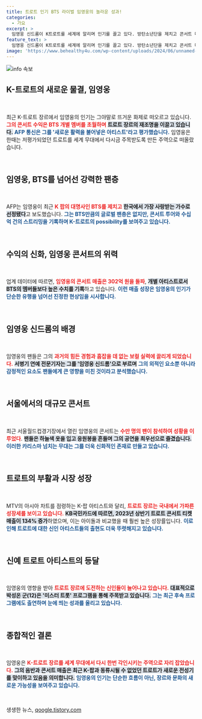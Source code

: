 ```yaml
---
title: 트로트 인기 BTS 라이벌 임영웅의 놀라운 성과!
categories:
  - 가요
excerpt: >
  임영웅 신드롬이 K트로트를 세계에 알리며 인기를 끌고 있다. 방탄소년단을 제치고 콘서트 매출 302억을 기록한 그가, 트로트 장르의 새로운 활력을 불어넣고 있다.
feature_text: >
  임영웅 신드롬이 K트로트를 세계에 알리며 인기를 끌고 있다. 방탄소년단을 제치고 콘서트 매출 302억을 기록한 그가, 트로트 장르의 새로운 활력을 불어넣고 있다.
image: 'https://www.behealthy4u.com/wp-content/uploads/2024/06/unnamed-file.png'
---
```


<p><img src="https://www.behealthy4u.com/wp-content/uploads/2024/06/unnamed-file.png" alt="info 속보" /></p>

<h2 data-ke-size="size26">K-트로트의 새로운 물결, 임영웅</h2>

<p data-ke-size="size16">&nbsp;</p>

<p data-ke-size="size16">최근 K-트로트 장르에서 임영웅의 인기는 그야말로 뜨거운 화제로 떠오르고 있습니다. <b><span style="color: #ee2323;">그의 콘서트 수익은 BTS 개별 멤버를 초월하며</span></b> <b><span style="background-color: #21538527;">트로트 장르의 재조명을 이끌고 있습니다.</span></b> <b><span style="color: #1a5490;">AFP 통신은 그를 '새로운 활력을 불어넣은 아티스트'라고 평가했습니다.</span></b> 임영웅은 한때는 저평가되었던 트로트를 세계 무대에서 다시금 주목받도록 만든 주역으로 떠올랐습니다.</p>

<p data-ke-size="size16">&nbsp;</p>

<h2 data-ke-size="size26">임영웅, BTS를 넘어선 강력한 팬층</h2>

<p data-ke-size="size16">&nbsp;</p>

<p data-ke-size="size16">AFP는 임영웅이 최근 <b><span style="color: #ee2323;">K 팝의 대명사인 BTS를 제치고</span></b> <b><span style="background-color: #21538527;">한국에서 가장 사랑받는 가수로 선정됐다</span></b>고 보도했습니다. <b><span style="color: #1a5490;">그는 BTS만큼의 글로벌 팬층은 없지만, 콘서트 투어와 수십억 건의 스트리밍을 기록하며 K-트로트의 possibility를 보여주고 있습니다.</span></b></p>

<p data-ke-size="size16">&nbsp;</p>

<h2 data-ke-size="size26">수익의 신화, 임영웅 콘서트의 위력</h2>

<p data-ke-size="size16">&nbsp;</p>

<p data-ke-size="size16">업계 데이터에 따르면, <b><span style="color: #ee2323;">임영웅의 콘서트 매출은 302억 원을 돌파</span></b>, <b><span style="background-color: #21538527;">개별 아티스트로서 BTS의 멤버들보다 높은 수치를 기록</span></b>하고 있습니다. <b><span style="color: #1a5490;">이런 매출 성장은 임영웅의 인기가 단순한 유행을 넘어선 진정한 현상임을 시사합니다.</span></b></p>

<p data-ke-size="size16">&nbsp;</p>

<h2 data-ke-size="size26">임영웅 신드롬의 배경</h2>

<p data-ke-size="size16">&nbsp;</p>

<p data-ke-size="size16">임영웅의 팬들은 그의 <b><span style="color: #ee2323;">과거의 힘든 경험과 흠잡을 데 없는 보컬 실력에 끌리게 되었습니다.</span></b> <b><span style="background-color: #21538527;">서병기 연예 전문기자는 그를 '임영웅 신드롬'으로 부르며</span></b> <b><span style="color: #1a5490;">그의 외적인 요소뿐 아니라 감정적인 요소도 팬들에게 큰 영향을 미친 것이라고 분석했습니다.</span></b></p>

<p data-ke-size="size16">&nbsp;</p>

<h2 data-ke-size="size26">서울에서의 대규모 콘서트</h2>

<p data-ke-size="size16">&nbsp;</p>

<p data-ke-size="size16">최근 서울월드컵경기장에서 열린 임영웅의 콘서트는 <b><span style="color: #ee2323;">수만 명의 팬이 참석하여 성황을 이루었다</span></b>. <b><span style="background-color: #21538527;">팬들은 하늘색 옷을 입고 응원봉을 흔들며 그의 공연을 최우선으로 즐겼습니다.</span></b> <b><span style="color: #1a5490;">이러한 카리스마 넘치는 무대는 그를 더욱 신화적인 존재로 만들고 있습니다.</span></b></p>

<p data-ke-size="size16">&nbsp;</p>

<h2 data-ke-size="size26">트로트의 부활과 시장 성장</h2>

<p data-ke-size="size16">&nbsp;</p>

<p data-ke-size="size16">MTV의 아시아 차트를 점령하는 K-팝 아티스트와 달리, <b><span style="color: #ee2323;">트로트 장르는 국내에서 가파른 성장세를 보이고 있습니다.</span></b> <b><span style="background-color: #21538527;">KB국민카드에 따르면, 2023년 상반기 트로트 콘서트 티켓 매출이 134% 증가</span></b>하였으며, 이는 아이돌과 비교했을 때 훨씬 높은 성장률입니다. <b><span style="color: #1a5490;">이로 인해 트로트에 대한 신인 아티스트들의 출현도 더욱 뚜렷해지고 있습니다.</span></b></p>

<p data-ke-size="size16">&nbsp;</p>

<h2 data-ke-size="size26">신예 트로트 아티스트의 등달</h2>

<p data-ke-size="size16">&nbsp;</p>

<p data-ke-size="size16">임영웅의 영향을 받아 <b><span style="color: #ee2323;">트로트 장르에 도전하는 신인들이 늘어나고 있습니다.</span></b> <b><span style="background-color: #21538527;">대표적으로 박성온 군(12)은 '미스터 트롯' 프로그램을 통해 주목받고 있습니다.</span></b> <b><span style="color: #1a5490;">그는 최근 후속 프로그램에도 출연하며 눈에 띄는 성과를 올리고 있습니다.</span></b></p>

<p data-ke-size="size16">&nbsp;</p>

<h2 data-ke-size="size26">종합적인 결론</h2>

<p data-ke-size="size16">&nbsp;</p>

<p data-ke-size="size16">임영웅은 <b><span style="color: #ee2323;">K-트로트 장르를 세계 무대에서 다시 한번 각인시키는 주역으로 자리 잡았습니다.</span></b> <b><span style="background-color: #21538527;">그의 음반과 콘서트 매출은 최근 K-팝과 동류시될 수 없었던 트로트가 새로운 전성기를 맞이하고 있음을 의미합니다.</span></b> <b><span style="color: #1a5490;">임영웅의 인기는 단순한 흐름이 아닌, 장르와 문화의 새로운 가능성을 보여주고 있습니다.</span></b></p>

<p data-ke-size="size16">&nbsp;</p>
생생한 뉴스, <a href="https://qoogle.tistory.com" rel="dofollow">qoogle.tistory.com</a>


